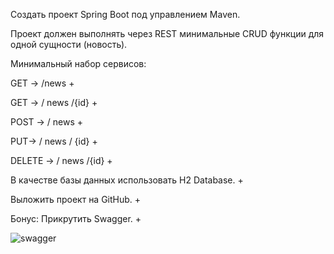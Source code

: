 Создать проект Spring Boot под управлением Maven.

Проект должен выполнять через REST минимальные CRUD функции для одной сущности (новость).

Минимальный набор сервисов:

GET -> /news + 

GET -> / news /{id} +

POST -> / news + 

PUT-> / news / {id} +

DELETE -> / news /{id} + 

В качестве базы данных использовать H2 Database. + 

Выложить проект на GitHub. + 

Бонус: Прикрутить Swagger. +


![swagger](https://user-images.githubusercontent.com/58635452/126966613-a26f8085-be68-4713-8b40-9ea0c21e745e.jpg)
